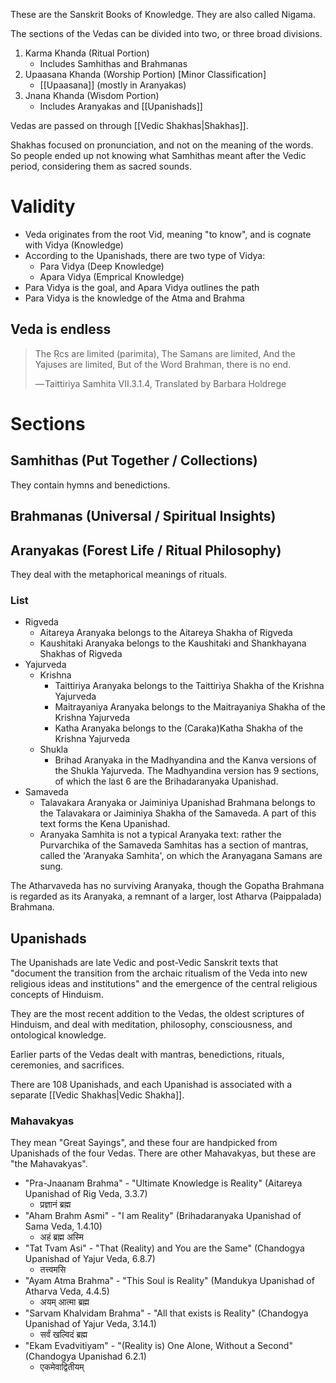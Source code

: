 These are the Sanskrit Books of Knowledge. They are also called Nigama.

The sections of the Vedas can be divided into two, or three broad divisions.
1. Karma Khanda (Ritual Portion)
	- Includes Samhithas and Brahmanas
2. Upaasana Khanda (Worship Portion) [Minor Classification]
	- [[Upaasana]] (mostly in Aranyakas)
3. Jnana Khanda (Wisdom Portion)
	- Includes Aranyakas and [[Upanishads]]

Vedas are passed on through [[Vedic Shakhas|Shakhas]].

Shakhas focused on pronunciation, and not on the meaning of the words. So people ended up not knowing what Samhithas meant after the Vedic period, considering them as sacred sounds.

# Validity
- Veda originates from the root Vid, meaning "to know", and is cognate with Vidya (Knowledge)
- According to the Upanishads, there are two type of Vidya:
	- Para Vidya (Deep Knowledge)
	- Apara Vidya (Emprical Knowledge)
- Para Vidya is the goal, and Apara Vidya outlines the path
- Para Vidya is the knowledge of the Atma and Brahma
## Veda is endless
> The Ṛcs are limited (parimita),
> The Samans are limited,
> And the Yajuses are limited,
> But of the Word Brahman, there is no end.
> 
> — Taittiriya Samhita VII.3.1.4, Translated by Barbara Holdrege
# Sections
## Samhithas (Put Together / Collections)
They contain hymns and benedictions.
## Brahmanas (Universal / Spiritual Insights)

## Aranyakas (Forest Life / Ritual Philosophy)
They deal with the metaphorical meanings of rituals.
### List
- Rigveda
	- Aitareya Aranyaka belongs to the Aitareya Shakha of Rigveda
	- Kaushitaki Aranyaka belongs to the Kaushitaki and Shankhayana Shakhas of Rigveda
- Yajurveda
	- Krishna
		- Taittiriya Aranyaka belongs to the Taittiriya Shakha of the Krishna Yajurveda
		- Maitrayaniya Aranyaka belongs to the Maitrayaniya Shakha of the Krishna Yajurveda
		- Katha Aranyaka belongs to the (Caraka)Katha Shakha of the Krishna Yajurveda
	- Shukla
		- Brihad Aranyaka in the Madhyandina and the Kanva versions of the Shukla Yajurveda. The Madhyandina version has 9 sections, of which the last 6 are the Brihadaranyaka Upanishad.
- Samaveda
	- Talavakara Aranyaka or Jaiminiya Upanishad Brahmana belongs to the Talavakara or Jaiminiya Shakha of the Samaveda. A part of this text forms the Kena Upanishad.
	- Aranyaka Samhita is not a typical Aranyaka text: rather the Purvarchika of the Samaveda Samhitas has a section of mantras, called the 'Aranyaka Samhita', on which the Aranyagana Samans are sung.

The Atharvaveda has no surviving Aranyaka, though the Gopatha Brahmana is regarded as its Aranyaka, a remnant of a larger, lost Atharva (Paippalada) Brahmana.
## Upanishads
The Upanishads are late Vedic and post-Vedic Sanskrit texts that "document the transition from the archaic ritualism of the Veda into new religious ideas and institutions" and the emergence of the central religious concepts of Hinduism.

They are the most recent addition to the Vedas, the oldest scriptures of Hinduism, and deal with meditation, philosophy, consciousness, and ontological knowledge.

Earlier parts of the Vedas dealt with mantras, benedictions, rituals, ceremonies, and sacrifices.

There are 108 Upanishads, and each Upanishad is associated with a separate [[Vedic Shakhas|Vedic Shakha]].
### Mahavakyas
They mean "Great Sayings", and these four are handpicked from Upanishads of the four Vedas. There are other Mahavakyas, but these are "the Mahavakyas".

- "Pra-Jnaanam Brahma" - "Ultimate Knowledge is Reality" (Aitareya Upanishad of Rig Veda, 3.3.7)
	- प्रज्ञानं ब्रह्म
- "Aham Brahm Asmi" - "I am Reality" (Brihadaranyaka Upanishad of Sama Veda, 1.4.10)
	- अहं ब्रह्म अस्मि
- "Tat Tvam Asi" - "That (Reality) and You are the Same" (Chandogya Upanishad of Yajur Veda, 6.8.7)
	- तत्त्वमसि
- "Ayam Atma Brahma" - "This Soul is Reality" (Mandukya Upanishad of Atharva Veda, 4.4.5)
	- अयम् आत्मा ब्रह्म
- "Sarvam Khalvidam Brahma" - "All that exists is Reality" (Chandogya Upanishad of Yajur Veda, 3.14.1)
	- सर्वं खल्विदं ब्रह्म
- "Ekam Evadvitiyam" - "(Reality is) One Alone, Without a Second" (Chandogya Upanishad 6.2.1)
	- एकमेवाद्वितीयम्